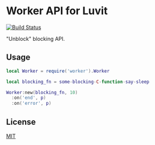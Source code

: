 Worker API for Luvit
=====

[![Build Status](https://secure.travis-ci.org/dvv/luvit-worker.png)](http://travis-ci.org/dvv/luvit-worker)

"Unblock" blocking API.

Usage
-----

```lua
local Worker = require('worker').Worker

local blocking_fn = some-blocking-C-function-say-sleep

Worker:new(blocking_fn, 10)
  :on('end', p)
  :on('error', p)
```

License
-------

[MIT](luvit-worker/license.txt)
